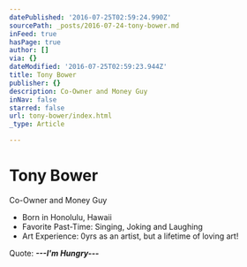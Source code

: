 ```yaml
---
datePublished: '2016-07-25T02:59:24.990Z'
sourcePath: _posts/2016-07-24-tony-bower.md
inFeed: true
hasPage: true
author: []
via: {}
dateModified: '2016-07-25T02:59:23.944Z'
title: Tony Bower
publisher: {}
description: Co-Owner and Money Guy
inNav: false
starred: false
url: tony-bower/index.html
_type: Article

---
```

# Tony Bower

Co-Owner and Money Guy

* Born in Honolulu, Hawaii
* Favorite Past-Time: Singing, Joking and Laughing
* Art Experience: 0yrs as an artist, but a lifetime of loving art!

Quote: _**---I'm Hungry---**_